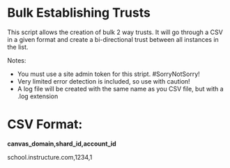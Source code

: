 # Bulk Establishing Trusts
This script allows the creation of bulk 2 way trusts. It will go through a CSV in a given format
and create a bi-directional trust between all instances in the list.
    
Notes:
* You must use a site admin token for this stript. #SorryNotSorry!
* Very limited error detection is included, so use with caution!
* A log file will be created with the same name as you CSV file, but with a .log extension
    
# CSV Format:
__canvas_domain,shard_id,account_id__

school.instructure.com,1234,1